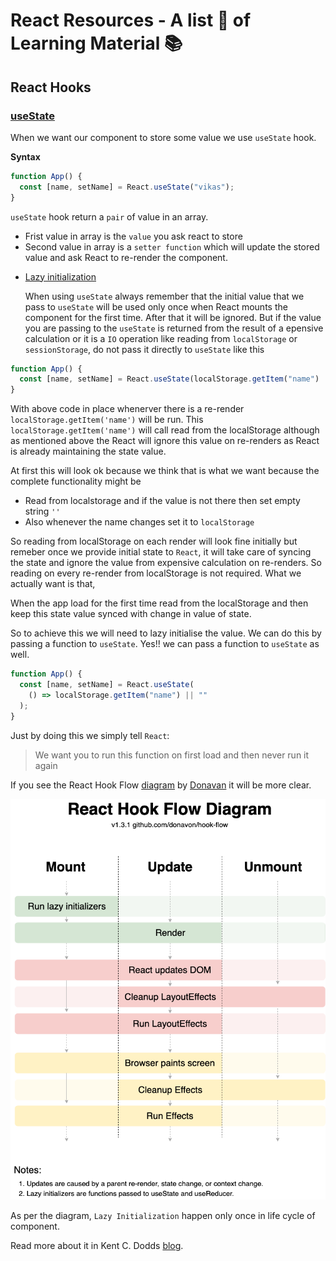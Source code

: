 # React Resources - A list 📝 of Learning Material 📚

## React Hooks

### [useState](https://beta.reactjs.org/learn/state-a-components-memory#anatomy-of-usestate)

When we want our component to store some value we use `useState` hook.

**Syntax**

```js
function App() {
  const [name, setName] = React.useState("vikas");
}
```

`useState` hook return a `pair` of value in an array.

- Frist value in array is the `value` you ask react to store
- Second value in array is a `setter function` which will update the stored value and ask React to re-render the component.

* [Lazy initialization](https://beta.reactjs.org/reference/usestate#passing-an-initializer-function-to-usestate)

  When using `useState` always remember that the initial value that we pass to `useState` will be used only once when React mounts the component for the first time. After that it will be ignored. But if the value you are passing to the `useState` is returned from the result of a epensive calculation or it is a `IO` operation like reading from `localStorage` or `sessionStorage`, do not pass it directly to `useState` like this

```js
function App() {
  const [name, setName] = React.useState(localStorage.getItem("name") || "");
}
```

With above code in place whenerver there is a re-render `localStorage.getItem('name')` will be run. This `localStorage.getItem('name')` will call read from the localStorage although as mentioned above the React will ignore this value on re-renders as React is already maintaining the state value.

At first this will look ok because we think that is what we want because the complete functionality might be

- Read from localstorage and if the value is not there then set empty string `''`
- Also whenever the name changes set it to `localStorage`

So reading from localStorage on each render will look fine initially but remeber once we provide initial state to `React`, it will take care of syncing the state and ignore the value from expensive calculation on re-renders. So reading on every re-render from localStorage is not required. What we actually want is that,

When the app load for the first time read from the localStorage and then keep this state value synced with change in value of state.

So to achieve this we will need to lazy initialise the value. We can do this by passing a function to `useState`. Yes!! we can pass a function to `useState` as well.

```js
function App() {
  const [name, setName] = React.useState(
    () => localStorage.getItem("name") || ""
  );
}
```

Just by doing this we simply tell `React`:

> We want you to run this function on first load and then never run it again

If you see the React Hook Flow [diagram](https://github.com/donavon/hook-flow) by [Donavan](https://twitter.com/donavon) it will be more clear.

![Hook flow diagram](assets/images/hook-flow.png)

As per the diagram, `Lazy Initialization` happen only once in life cycle of component.

Read more about it in Kent C. Dodds [blog](https://kentcdodds.com/blog/use-state-lazy-initialization-and-function-updates).
